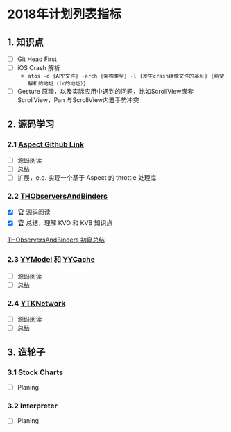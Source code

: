 # 2018年计划列表指标

## 1. 知识点

* [ ] Git Head First
* [ ] iOS Crash 解析
  * `atos -o {APP文件} -arch {架构类型} -l {发生crash镜像文件的基址} {希望解析的地址（lr的地址）}`
* [ ] Gesture 原理，以及实际应用中遇到的问题，比如ScrollView嵌套ScrollView，Pan 与ScrollView内置手势冲突

## 2. 源码学习
### 2.1 [Aspect Github Link](https://github.com/steipete/Aspects) 

* [ ] 源码阅读
* [ ] 总结
* [ ] 扩展，e.g. 实现一个基于 Aspect 的 throttle 处理库

### 2.2 [THObserversAndBinders](https://github.com/th-in-gs/THObserversAndBinders)

* [x] 🏆 源码阅读
* [x] 🏆 总结，理解 KVO 和 KVB 知识点

[THObserversAndBinders 初窥总结](./Content/iOS/THObserversAndBinders/如何实现一个优雅的KVO和KVB中间件.md)

### 2.3 [YYModel](https://github.com/ibireme/YYModel) 和 [YYCache](https://github.com/ibireme/YYCache)

- [ ] 源码阅读
- [ ] 总结

### 2.4 [YTKNetwork](https://github.com/yuantiku/YTKNetwork) 

- [ ] 源码阅读
- [ ] 总结

## 3. 造轮子

### 3.1 Stock Charts

* [ ] Planing

### 3.2 Interpreter  

* [ ] Planing





